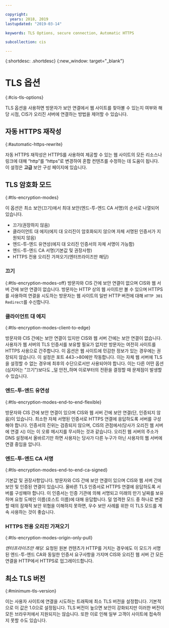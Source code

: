 ```yaml
---

copyright:
  years: 2018, 2019
lastupdated: "2019-03-14"

keywords: TLS Options, secure connection, Automatic HTTPS

subcollection: cis

---
```


{:shortdesc: .shortdesc}
{:new_window: target="_blank"}

# TLS 옵션
{:#cis-tls-options}

TLS 옵션을 사용하면 방문자가 보안 연결에서 웹 사이트를 찾아볼 수 있는지 여부와 해당 시점, CIS가 오리진 서버에 연결하는 방법을 제어할 수 있습니다.

## 자동 HTTPS 재작성
{:#automatic-https-rewrite}

자동 HTTPS 재작성은 HTTPS를 사용하여 제공할 수 있는 웹 사이트의 모든 리소스나 링크에 대해 “http”를 “https”로 변경하여 혼합 컨텐츠를 수정하는 데 도움이 됩니다. 이 설정은 **고급** 보안 구성 페이지에 있습니다.

## TLS 암호화 모드
{:#tls-encryption-modes}

이 옵션은 최소 보안(끄기)에서 최대 보안(엔드-투-엔드 CA 서명)의 순서로 나열되어 있습니다. 
 * 끄기(권장하지 않음)
 * 클라이언트 대 에지(에지 대 오리진이 암호화되지 않으며 자체 서명된 인증서가 지원되지 않음) 
 * 엔드-투-엔드 유연성(에지 대 오리진 인증서의 자체 서명이 가능함) 
 * 엔드-투-엔드 CA 서명(기본값 및 권장사항)
 * HTTPS 전용 오리진 가져오기(엔터프라이즈만 해당)

### 끄기 
{:#tls-encryption-modes-off}
방문자와 CIS 간에 보안 연결이 없으며 CIS와 웹 서버 간에 보안 연결이 없습니다. 방문자는 HTTP 상의 웹 사이트만 볼 수 있으며 HTTPS를 사용하여 연결을 시도하는 방문자는 웹 사이트의 일반 HTTP 버전에 대해 `HTTP 301 Redirect`를 수신합니다.

### 클라이언트 대 에지
{:#tls-encryption-modes-client-to-edge}

방문자와 CIS 간에는 보안 연결이 있지만 CIS와 웹 서버 간에는 보안 연결이 없습니다. 사용자가 웹 서버의 TLS 인증서를 보유할 필요가 없지만 방문자는 여전히 사이트를 HTTPS 사용으로 간주합니다. 이 옵션은 웹 사이트에 민감한 정보가 있는 경우에는 권장되지 않습니다. 이 설정은 포트 443->80에만 작동합니다. 이는 자체 웹 서버에 TLS을 설정할 수 없는 경우에 최후의 수단으로서만 사용되어야 합니다. 이는 다른 어떤 옵션(심지어는 "끄기")보다도 _덜 안전_하며 이로부터의 전환을 결정할 때 문제점이 발생할 수 있습니다.

### 엔드-투-엔드 유연성
{:#tls-encryption-modes-end-to-end-flexible}

방문자와 CIS 간에 보안 연결이 있으며 CIS와 웹 서버 간에 보안 연결(단, 인증되지 않음)이 있습니다. 최소한 자체 서명된 인증서로 HTTPS 연결에 응답하도록 서버를 구성해야 합니다. 인증서의 진위는 검증되지 않으며, CIS의 관점에서(당사가 오리진 웹 서버에 연결 시) 이는 이 오류 메시지를 무시하는 것과 같습니다. 오리진 웹 서버의 주소가 DNS 설정에서 올바르기만 하면 사용자는 당사가 다른 누구가 아닌 사용자의 웹 서버에 연결 중임을 압니다.

### 엔드-투-엔드 CA 서명
{:#tls-encryption-modes-end-to-end-ca-signed}

기본값 및 권장사항입니다. 방문자와 CIS 간에 보안 연결이 있으며 CIS와 웹 서버 간에 보안 및 인증된 연결이 있습니다. 올바른 TLS 인증서로 HTTPS 연결에 응답하도록 서버를 구성해야 합니다. 이 인증서는 인증 기관에 의해 서명되고 미래의 만기 날짜를 보유하며 요청 도메인 이름(호스트 이름)에 대해 응답합니다. 덜 엄격한 모드 중 하나로 변경할 때의 잠재적 보안 위협을 이해하지 못하면, 우수 보안 사례를 위한 이 TLS 모드를 계속 사용하는 것이 좋습니다.

### HTTPS 전용 오리진 가져오기
{:#tls-encryption-modes-origin-only-pull}

*엔터프라이즈만 해당.* 요청된 원본 컨텐츠가 HTTP를 거치는 경우에도 이 모드가 서명된 엔드-투-엔드 CA와 동일한 인증서 요구사항을 가지며 CIS와 오리진 웹 서버 간 모든 연결을 HTTP에서 HTTPS로 업그레이드합니다.

## 최소 TLS 버전
{:#minimum-tls-version}

이는 사용자 사이트에 연결을 시도하는 트래픽에 최소 TLS 버전을 설정합니다. 기본적으로 이 값은 1.0으로 설정됩니다. TLS 버전이 높으면 보안이 강화되지만 이러한 버전이 모든 브라우저에서 지원되지는 않습니다. 또한 이로 인해 일부 고객이 사이트에 접속하지 못할 수도 있습니다.
